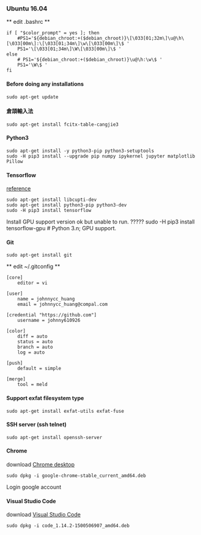 ### Ubuntu 16.04

** edit .bashrc **
```
if [ "$color_prompt" = yes ]; then
    #PS1='${debian_chroot:+($debian_chroot)}\[\033[01;32m\]\u@\h\[\033[00m\]:\[\033[01;34m\]\w\[\033[00m\]\$ '
    PS1='\[\033[01;34m\]\W\[\033[00m\]\$ '
else
    # PS1='${debian_chroot:+($debian_chroot)}\u@\h:\w\$ '
    PS1='\W\$ '
fi
```

#### Before doing any installations
```
sudo apt-get update
```

#### 倉頡輸入法
```
sudo apt-get install fcitx-table-cangjie3
```
#### Python3
```
sudo apt-get install -y python3-pip python3-setuptools
sudo -H pip3 install --upgrade pip numpy ipykernel jupyter matplotlib Pillow
```

#### Tensorflow
[reference](https://www.tensorflow.org/install/install_linux)
```
sudo apt-get install libcupti-dev
sudo apt-get install python3-pip python3-dev
sudo -H pip3 install tensorflow
```
Install GPU support version ok but unable to run. ?????
sudo -H pip3 install tensorflow-gpu # Python 3.n; GPU support.

#### Git
```
sudo apt-get install git
```
** edit ~/.gitconfig **
```
[core]
	editor = vi

[user]
	name = johnnycc_huang
	email = johnnycc_huang@compal.com

[credential "https://github.com"]
	username = johnny610926

[color]
	diff = auto
	status = auto
	branch = auto
	log = auto

[push]
	default = simple

[merge]
	tool = meld
```

#### Support exfat filesystem type

```
sudo apt-get install exfat-utils exfat-fuse
```

#### SSH server (ssh telnet)
```
sudo apt-get install openssh-server
```

#### Chrome
download [Chrome desktop](https://www.google.com.tw/chrome/browser/desktop/index.html)
```
sudo dpkg -i google-chrome-stable_current_amd64.deb
```
Login google account

#### Visual Studio Code
download [Visual Studio Code](https://code.visualstudio.com/download)
```
sudo dpkg -i code_1.14.2-1500506907_amd64.deb
```


